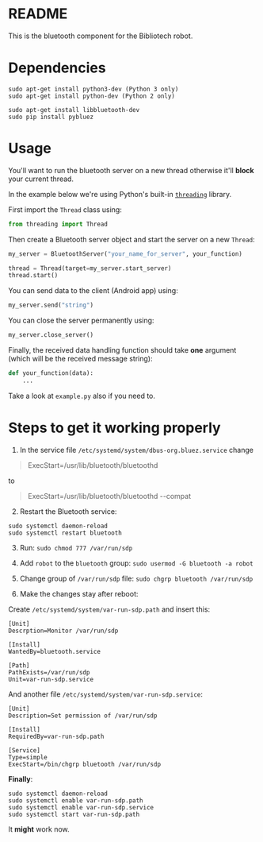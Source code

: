 # README
This is the bluetooth component for the Bibliotech robot.

# Dependencies
```
sudo apt-get install python3-dev (Python 3 only)
sudo apt-get install python-dev (Python 2 only)

sudo apt-get install libbluetooth-dev
sudo pip install pybluez
```
# Usage
You'll want to run the bluetooth server on a new thread otherwise it'll **block** your current thread.

In the example below we're using Python's built-in [`threading`](https://docs.python.org/3/library/threading.html) library.

First import the `Thread` class using:
```py
from threading import Thread
```

Then create a Bluetooth server object and start the server on a new `Thread`:
```py
my_server = BluetoothServer("your_name_for_server", your_function)

thread = Thread(target=my_server.start_server)
thread.start()
```

You can send data to the client (Android app) using:
```py
my_server.send("string")
```

You can close the server permanently using:
```py
my_server.close_server()
```

Finally, the received data handling function should take **one** argument (which will be the received message string):
```py
def your_function(data):
	...
```

Take a look at `example.py` also if you need to.

# Steps to get it working properly
1. In the service file `/etc/systemd/system/dbus-org.bluez.service` change
> ExecStart=/usr/lib/bluetooth/bluetoothd

to
>ExecStart=/usr/lib/bluetooth/bluetoothd --compat

2. Restart the Bluetooth service:
```
sudo systemctl daemon-reload
sudo systemctl restart bluetooth
```
3. Run:
`sudo chmod 777 /var/run/sdp`

4. Add `robot` to the `bluetooth` group:
`sudo usermod -G bluetooth -a robot`

5. Change group of `/var/run/sdp` file:
`sudo chgrp bluetooth /var/run/sdp`

6. Make the changes stay after reboot:

  Create `/etc/systemd/system/var-run-sdp.path` and insert this:

```
[Unit]
Descrption=Monitor /var/run/sdp

[Install]
WantedBy=bluetooth.service

[Path]
PathExists=/var/run/sdp
Unit=var-run-sdp.service
```

And another file `/etc/systemd/system/var-run-sdp.service`:

```
[Unit]
Description=Set permission of /var/run/sdp

[Install]
RequiredBy=var-run-sdp.path

[Service]
Type=simple
ExecStart=/bin/chgrp bluetooth /var/run/sdp
```
**Finally**:
```
sudo systemctl daemon-reload
sudo systemctl enable var-run-sdp.path
sudo systemctl enable var-run-sdp.service
sudo systemctl start var-run-sdp.path
```

It **might** work now.